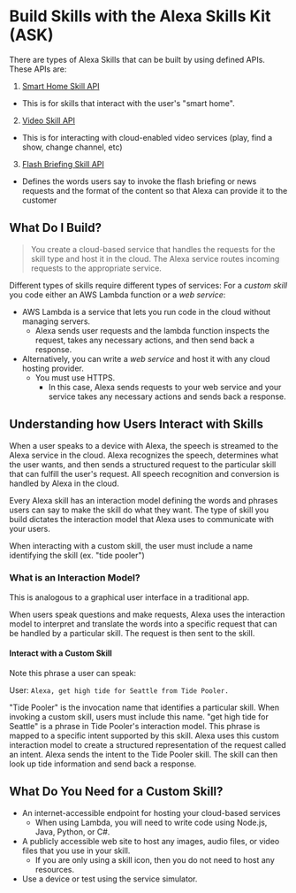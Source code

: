 # Build Skills with the Alexa Skills Kit (ASK)
 
There are types of Alexa Skills that can be built by using defined APIs. These APIs are:

1. [Smart Home Skill API](https://developer.amazon.com/docs/smarthome/understand-the-smart-home-skill-api.html)
  - This is for skills that interact with the user's "smart home".
2. [Video Skill API](https://developer.amazon.com/docs/video/understand-the-video-skill-api.html)
  - This is for interacting with cloud-enabled video services (play, find a show, change channel, etc)
3. [Flash Briefing Skill API](https://developer.amazon.com/docs/flashbriefing/understand-the-flash-briefing-skill-api.html)
  - Defines the words users say to invoke the flash briefing or news requests and the format of the content so that Alexa can provide it to the customer

## What Do I Build?

> You create a cloud-based service that handles the requests for the skill type and host it in the cloud. The Alexa service routes incoming requests to the appropriate service.

Different types of skills require different types of services:
For a _custom skill_ you code either an AWS Lambda function or a _web service_:

- AWS Lambda is a service that lets you run code in the cloud without managing servers.
  - Alexa sends user requests and the lambda function inspects the request, takes any necessary actions, and then send back a response.
- Alternatively, you can write a _web service_ and host it with any cloud hosting provider.
  - You must use HTTPS.
    - In this case, Alexa sends requests to your web service and your service takes any necessary actions and sends back a response.

## Understanding how Users Interact with Skills

When a user speaks to a device with Alexa, the speech is streamed to the Alexa service in the cloud. Alexa recognizes the speech, determines what the user wants, and then sends a structured request to the particular skill that can fulfill the user's request. All speech recognition and conversion is handled by Alexa in the cloud.

Every Alexa skill has an interaction model defining the words and phrases users can say to make the skill do what they want. The type of skill you build dictates the interaction model that Alexa uses to communicate with your users.

When interacting with a custom skill, the user must include a name identifying the skill (ex. "tide pooler")

### What is an Interaction Model?

This is analogous to a graphical user interface in a traditional app.

When users speak questions and make requests, Alexa uses the interaction model to interpret and translate the words into a specific request that can be handled by a particular skill. The request is then sent to the skill.

#### Interact with a Custom Skill
Note this phrase a user can speak:

User: `Alexa, get high tide for Seattle from Tide Pooler.`

"Tide Pooler" is the invocation name that identifies a particular skill. When invoking a custom skill, users must include this name.
"get high tide for Seattle" is a phrase in Tide Pooler's interaction model. This phrase is mapped to a specific intent supported by this skill.
Alexa uses this custom interaction model to create a structured representation of the request called an intent. Alexa sends the intent to the Tide Pooler skill. The skill can then look up tide information and send back a response.

## What Do You Need for a Custom Skill?

- An internet-accessible endpoint for hosting your cloud-based services
  - When using Lambda, you will need to write code using Node.js, Java, Python, or C#.
- A publicly accessible web site to host any images, audio files, or video files that you use in your skill.
  - If you are only using a skill icon, then you do not need to host any resources.
- Use a device or test using the service simulator.
